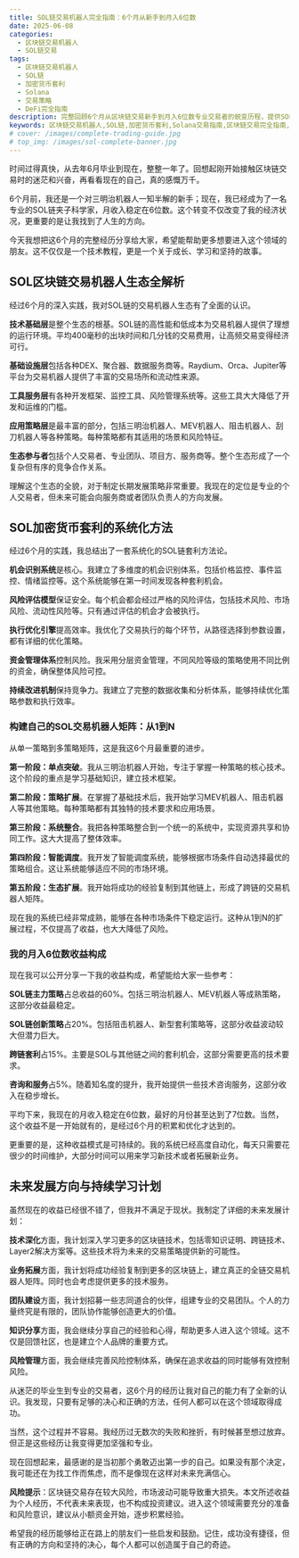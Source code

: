 ```yaml
---
title: SOL链交易机器人完全指南：6个月从新手到月入6位数
date: 2025-06-08
categories: 
  - 区块链交易机器人
  - SOL链交易
tags:
  - 区块链交易机器人
  - SOL链
  - 加密货币套利
  - Solana
  - 交易策略
  - DeFi完全指南
description: 完整回顾6个月从区块链交易新手到月入6位数专业交易者的蜕变历程，提供SOL链交易机器人的系统化学习路径和实战经验总结，分享未来发展规划。
keywords: 区块链交易机器人,SOL链,加密货币套利,Solana交易指南,区块链交易完全指南,SOL DeFi,交易机器人矩阵
# cover: /images/complete-trading-guide.jpg
# top_img: /images/sol-complete-banner.jpg
---
```


时间过得真快，从去年6月毕业到现在，整整一年了。回想起刚开始接触区块链交易时的迷茫和兴奋，再看看现在的自己，真的感慨万千。

6个月前，我还是一个对三明治机器人一知半解的新手；现在，我已经成为了一名专业的SOL链夹子科学家，月收入稳定在6位数。这个转变不仅改变了我的经济状况，更重要的是让我找到了人生的方向。

今天我想把这6个月的完整经历分享给大家，希望能帮助更多想要进入这个领域的朋友。这不仅仅是一个技术教程，更是一个关于成长、学习和坚持的故事。

## SOL区块链交易机器人生态全解析

经过6个月的深入实践，我对SOL链的交易机器人生态有了全面的认识。

**技术基础层**是整个生态的根基。SOL链的高性能和低成本为交易机器人提供了理想的运行环境。平均400毫秒的出块时间和几分钱的交易费用，让高频交易变得经济可行。

**基础设施层**包括各种DEX、聚合器、数据服务商等。Raydium、Orca、Jupiter等平台为交易机器人提供了丰富的交易场所和流动性来源。

**工具服务层**有各种开发框架、监控工具、风险管理系统等。这些工具大大降低了开发和运维的门槛。

**应用策略层**是最丰富的部分，包括三明治机器人、MEV机器人、阻击机器人、刮刀机器人等各种策略。每种策略都有其适用的场景和风险特征。

**生态参与者**包括个人交易者、专业团队、项目方、服务商等。整个生态形成了一个复杂但有序的竞争合作关系。

理解这个生态的全貌，对于制定长期发展策略非常重要。我现在的定位是专业的个人交易者，但未来可能会向服务商或者团队负责人的方向发展。

## SOL加密货币套利的系统化方法

经过6个月的实践，我总结出了一套系统化的SOL链套利方法论。

**机会识别系统**是核心。我建立了多维度的机会识别体系，包括价格监控、事件监控、情绪监控等。这个系统能够在第一时间发现各种套利机会。

**风险评估模型**保证安全。每个机会都会经过严格的风险评估，包括技术风险、市场风险、流动性风险等。只有通过评估的机会才会被执行。

**执行优化引擎**提高效率。我优化了交易执行的每个环节，从路径选择到参数设置，都有详细的优化策略。

**资金管理体系**控制风险。我采用分层资金管理，不同风险等级的策略使用不同比例的资金，确保整体风险可控。

**持续改进机制**保持竞争力。我建立了完整的数据收集和分析体系，能够持续优化策略参数和执行效率。

### 构建自己的SOL交易机器人矩阵：从1到N

从单一策略到多策略矩阵，这是我这6个月最重要的进步。

**第一阶段：单点突破**。我从三明治机器人开始，专注于掌握一种策略的核心技术。这个阶段的重点是学习基础知识，建立技术框架。

**第二阶段：策略扩展**。在掌握了基础技术后，我开始学习MEV机器人、阻击机器人等其他策略。每种策略都有其独特的技术要求和应用场景。

**第三阶段：系统整合**。我把各种策略整合到一个统一的系统中，实现资源共享和协同工作。这大大提高了整体效率。

**第四阶段：智能调度**。我开发了智能调度系统，能够根据市场条件自动选择最优的策略组合。这让系统能够适应不同的市场环境。

**第五阶段：生态扩展**。我开始将成功的经验复制到其他链上，形成了跨链的交易机器人矩阵。

现在我的系统已经非常成熟，能够在各种市场条件下稳定运行。这种从1到N的扩展过程，不仅提高了收益，也大大降低了风险。

### 我的月入6位数收益构成

现在我可以公开分享一下我的收益构成，希望能给大家一些参考：

**SOL链主力策略**占总收益的60%。包括三明治机器人、MEV机器人等成熟策略，这部分收益最稳定。

**SOL链创新策略**占20%。包括阻击机器人、新型套利策略等，这部分收益波动较大但潜力巨大。

**跨链套利**占15%。主要是SOL与其他链之间的套利机会，这部分需要更高的技术要求。

**咨询和服务**占5%。随着知名度的提升，我开始提供一些技术咨询服务，这部分收入在稳步增长。

平均下来，我现在的月收入稳定在6位数，最好的月份甚至达到了7位数。当然，这个收益不是一开始就有的，是经过6个月的积累和优化才达到的。

更重要的是，这种收益模式是可持续的。我的系统已经高度自动化，每天只需要花很少的时间维护，大部分时间可以用来学习新技术或者拓展新业务。

## 未来发展方向与持续学习计划

虽然现在的收益已经很不错了，但我并不满足于现状。我制定了详细的未来发展计划：

**技术深化**方面，我计划深入学习更多的区块链技术，包括零知识证明、跨链技术、Layer2解决方案等。这些技术将为未来的交易策略提供新的可能性。

**业务拓展**方面，我计划将成功经验复制到更多的区块链上，建立真正的全链交易机器人矩阵。同时也会考虑提供更多的技术服务。

**团队建设**方面，我计划招募一些志同道合的伙伴，组建专业的交易团队。个人的力量终究是有限的，团队协作能够创造更大的价值。

**知识分享**方面，我会继续分享自己的经验和心得，帮助更多人进入这个领域。这不仅是回馈社区，也是建立个人品牌的重要方式。

**风险管理**方面，我会继续完善风险控制体系，确保在追求收益的同时能够有效控制风险。

从迷茫的毕业生到专业的交易者，这6个月的经历让我对自己的能力有了全新的认识。我发现，只要有足够的决心和正确的方法，任何人都可以在这个领域取得成功。

当然，这个过程并不容易。我经历过无数次的失败和挫折，有时候甚至想过放弃。但正是这些经历让我变得更加坚强和专业。

现在回想起来，最感谢的是当初那个勇敢迈出第一步的自己。如果没有那个决定，我可能还在为找工作而焦虑，而不是像现在这样对未来充满信心。

**风险提示**：区块链交易存在较大风险，市场波动可能导致重大损失。本文所述收益为个人经历，不代表未来表现，也不构成投资建议。进入这个领域需要充分的准备和风险意识，建议从小额资金开始，逐步积累经验。

希望我的经历能够给正在路上的朋友们一些启发和鼓励。记住，成功没有捷径，但有正确的方向和坚持的决心，每个人都可以创造属于自己的奇迹。
